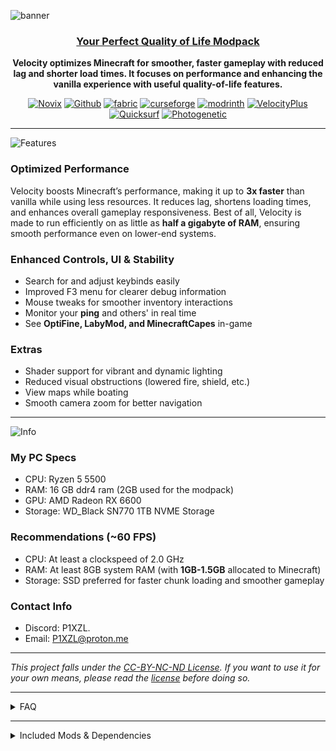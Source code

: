 ![banner](https://cdn.modrinth.com/data/cached_images/f8dd8fbb11ae83509a4ba1be49dfaa94c021e1ed_0.webp)
<center>

### <ins>Your Perfect Quality of Life Modpack</ins>

**Velocity optimizes Minecraft for smoother, faster gameplay with reduced lag and shorter load times. It focuses on performance and enhancing the vanilla experience with useful quality-of-life features.**

[![Novix](https://i.imgur.com/viE7587.png)](https://modrinth.com/user/Novix) 
[![Github](https://i.imgur.com/D7q3qCU.png)](https://github.com/P1XZL/Velocity) 
[![fabric](https://i.imgur.com/4z8jd5p.png)](https://fabricmc.net/)
[![curseforge](https://i.imgur.com/68UrJRn.png)](https://curseforge.com/minecraft/modpacks/velocity-fabric)
[![modrinth](https://i.imgur.com/lV4nhdG.png)](https://modrinth.com/modpack/velocity-mc)
  [![VelocityPlus](https://i.imgur.com/HcDXRKP.png)](https://modrinth.com/modpack/velocity-plus)
  [![Quicksurf](https://i.imgur.com/mc8HVq3.png)](https://modrinth.com/modpack/quicksurf)
  [![Photogenetic](https://i.imgur.com/LhvdHGY.png)](https://modrinth.com/modpack/photogenetic)

</center>

---

![Features](https://cdn.modrinth.com/data/cached_images/ae0b4468140fab665e8a46e50bed482931e830a7.png)

### **Optimized Performance**
Velocity boosts Minecraft’s performance, making it up to **3x faster** than vanilla while using less resources. It reduces lag, shortens loading times, and enhances overall gameplay responsiveness. Best of all, Velocity is made to run efficiently on as little as **half a gigabyte of RAM**, ensuring smooth performance even on lower-end systems.

### **Enhanced Controls, UI & Stability**
- Search for and adjust keybinds easily
- Improved F3 menu for clearer debug information
- Mouse tweaks for smoother inventory interactions
- Monitor your **ping** and others' in real time
- See **OptiFine, LabyMod, and MinecraftCapes** in-game

### **Extras**
- Shader support for vibrant and dynamic lighting
- Reduced visual obstructions (lowered fire, shield, etc.)
- View maps while boating
- Smooth camera zoom for better navigation
---
![Info](https://cdn.modrinth.com/data/cached_images/2d8028a4b475d58cb3602d57ebff63775a2af531.png)

### **My PC Specs**
- CPU: Ryzen 5 5500
- RAM: 16 GB ddr4 ram (2GB used for the modpack)
- GPU: AMD Radeon RX 6600
- Storage: WD_Black SN770 1TB NVME Storage

### **Recommendations (~60 FPS)**
- CPU: At least a clockspeed of 2.0 GHz
- RAM: At least 8GB system RAM (with **1GB-1.5GB** allocated to Minecraft)
- Storage: SSD preferred for faster chunk loading and smoother gameplay

### **Contact Info**
- Discord: P1XZL.
- Email: P1XZL@proton.me
---

*This project falls under the [CC-BY-NC-ND License](https://creativecommons.org/licenses/by-nc-nd/4.0/deed.en). If you want to use it for your own means, please read the [license](https://creativecommons.org/licenses/by-nc-nd/4.0/deed.en) before doing so.*

---

<details>
<summary>FAQ</summary>

| Question & Answer |
|---|
| **Q1: How much RAM should I allocate to Velocity?**<br>A minimum of half a gigabyte (512MB) is required, but allocating at least 1GB to 2GB is recommended for the best experience. |
| **Q2: How do I enable/add shaders? Are any included?**<br>No shaders are included by default. To add and enable shaders:<br>1. Press 'O' (or navigate via Settings > Video Settings > Shader Packs...).<br>2. Click the 'Plus' (+) button or 'Open Shader Pack Folder'.<br>3. Download your desired shader pack (e.g., from Modrinth or CurseForge) and place the .zip file in the folder that opens.<br>4. Back in Minecraft, select the shader from the list.<br>5. Click 'Apply' and close the menu. |
| **Q3: Is OptiFine compatible? Do I need it?**<br>No, OptiFine is **not compatible** with this Fabric-based modpack and is not needed. Velocity includes mods like Sodium, Iris, Zoomify, Capes, etc., which provide replacements for most of OptiFine's features (performance boosts, shader support, zoom, cape rendering) and often offer better performance and compatibility within the Fabric ecosystem. |
| **Q4: Can I add other mods to Velocity?**<br>Yes, most Fabric mods compatible with the Minecraft version should work. Velocity aims for high compatibility. However, if you don't want the custom main menu/GUI provided, you can disable or remove the 'FancyMenu' mod from the modpack files. |
| **Q5: My performance isn't as good as expected, what can I try?**<br>• **RAM:** Ensure you've allocated enough RAM (1GB-2GB recommended).<br>• **Storage:** Using an SSD instead of an HDD significantly improves loading times and reduces stutter.<br>• **CPU:** A faster CPU helps with game logic and handling mods.<br>• **GPU:** If you are using demanding shaders, a more powerful GPU will be necessary for good framerates. Consider trying less intensive shaders or disabling them if performance is low.<br>• Check background applications closing unnecessary ones. |
| **Q6: How do I use the zoom feature?**<br>Hold down the 'C' key (by default) to zoom in. While holding 'C', you can use your mouse scroll wheel to adjust the zoom level further. |
| **Q7: Where can I report bugs or ask for help?**<br>You can report bugs or issues on our [GitHub Issues page](https://github.com/P1XZL/Velocity/issues) or contact me directly on Discord: `P1XZL.` |
| **Q8: What makes Velocity different from other performance modpacks?**<br>Velocity focuses on maximizing game performance and responsiveness without sacrificing visuals, compatibility with other mods, or useful quality-of-life enhancements. It aims to be a well-rounded pack that improves the vanilla experience while remaining stable and user-friendly. |

</details>

---

<details>
<summary>Included Mods & Dependencies</summary>

| Mod Name & Description |
|---|
| [**[EMF] Entity Model Features**](https://modrinth.com/mod/entity-model-features)<br>Allows resource packs to add features like custom animations and emissivity to entity models. |
| [**Lithium**](https://modrinth.com/mod/lithium)<br>Optimizes various game systems (physics, mob AI, block ticking) to improve server performance without changing vanilla behavior. |
| [**Particle Core**](https://modrinth.com/mod/particle-core)<br>Rewrites the particle system for better performance and control. |
| [**Mod Menu**](https://modrinth.com/mod/modmenu)<br>Adds a menu to view installed mods and configure them via Cloth Config. |
| [**Controlling**](https://modrinth.com/mod/controlling)<br>Adds the ability to search for keybinds and identify conflicts. |
| [**Dynamic FPS**](https://modrinth.com/mod/dynamic-fps)<br>Reduces resource usage when Minecraft is idle or minimized, improving performance. |
| [**Stitch (formerly Athena)**](https://modrinth.com/mod/stitch)<br>Optimizes texture stitching for faster resource pack loading. |
| [**ThreadTweak**](https://modrinth.com/mod/threadtweak)<br>Adjusts game thread priorities for potentially smoother performance. |
| [**Konkrete [Fabric]**](https://modrinth.com/mod/konkrete)<br>A shared library used by other Fabric mods. |
| [**BadOptimizations**](https://modrinth.com/mod/badoptimizations)<br>Applies various experimental optimizations to improve performance. |
| [**[ETF] Entity Texture Features**](https://modrinth.com/mod/entitytexturefeatures)<br>Allows resource packs to customize entity textures based on conditions like NBT data. |
| [**ToadLib**](https://modrinth.com/mod/toadlib)<br>A shared library used by other mods from the same developer. |
| [**ServerCore**](https://modrinth.com/mod/servercore)<br>Adds performance improvements and optimizations primarily targeted at servers. |
| [**Sodium Extras**](https://modrinth.com/mod/sodium-extras)<br>Provides additional graphics options for Sodium, like animations and particle toggles. |
| [**Cull Leaves**](https://modrinth.com/mod/cullleaves)<br>Adds culling to leaf blocks for improved performance in forested areas. |
| [**Mindful Loading Info**](https://modrinth.com/mod/mindful-loading-info)<br>Improves the loading screen information display. |
| [**Better Tab**](https://modrinth.com/mod/better-tab)<br>Enhances the player list (Tab menu) with more information and customization. |
| [**ScalableLux**](https://modrinth.com/mod/scalablelux)<br>Optimizes dynamic light rendering for better performance with many light sources. |
| [**Model Gap Fix**](https://modrinth.com/mod/modelfix)<br>Fixes visual gaps that can appear between block models. |
| [**Ksyxis (Krypton Reforged)**](https://modrinth.com/mod/krypton)<br>Optimizes the networking stack for reduced CPU usage and improved performance. |
| [**Remove Reloading Screen**](https://modrinth.com/mod/remove-reloading-screen)<br>Removes the resource reloading screen for faster pack switching. |
| [**Searchables**](https://modrinth.com/mod/searchables)<br>A library that allows other mods to easily implement searchable lists. |
| [**UniLib**](https://modrinth.com/mod/unilib)<br>A shared library used by other Fabric mods. |
| [**Screenshot Viewer [Fabric]**](https://modrinth.com/mod/screenshot-viewer)<br>Adds an in-game screenshot viewer accessible from the main menu. |
| [**Dark Loading Screen**](https://modrinth.com/mod/dark-loading-screen)<br>Changes the Mojang loading screen to a configurable dark theme. |
| [**Zoomify**](https://modrinth.com/mod/zoomify)<br>Adds a configurable zoom key, similar to OptiFine's zoom. |
| [**ModernFix**](https://modrinth.com/mod/modernfix)<br>A collection of performance optimizations and bug fixes for modern Minecraft versions. |
| [**ImmediatelyFast**](https://modrinth.com/mod/immediatelyfast)<br>Optimizes immediate mode rendering calls (like chests, signs) for significant FPS improvements. |
| [**Fabric API**](https://modrinth.com/mod/fabric-api)<br>The core library required for most Fabric mods to function. |
| [**M.R.U**](https://modrinth.com/mod/mru)<br>(Most Recently Used) Adds functionality related to tracking recently used items/blocks, often for other mods. |
| [**Entity Culling**](https://modrinth.com/mod/entityculling)<br>Prevents rendering entities that are not visible or hidden behind blocks, improving performance. |
| [**Sodium Extra**](https://modrinth.com/mod/sodium-extra)<br>Provides additional graphics options for Sodium, such as animations and particle toggles. (Duplicate entry in original list, same description) |
| [**AppleSkin**](https://modrinth.com/mod/appleskin)<br>Adds food saturation and exhaustion information to the HUD. |
| [**Capes**](https://modrinth.com/mod/capes)<br>Adds support for displaying capes from various services (like OptiFine) and custom capes. |
| [**Concurrent Chunk Management Engine (Fabric)**](https://modrinth.com/mod/c2me-fabric)<br>Rewrites chunk generation and loading to be highly parallel, significantly improving performance. |
| [**Fabric Language Kotlin**](https://modrinth.com/mod/fabric-language-kotlin)<br>Allows developers to write Fabric mods using the Kotlin programming language. |
| [**FastQuit**](https://modrinth.com/mod/fastquit)<br>Makes quitting singleplayer worlds much faster by saving in the background. |
| [**TxniLib**](https://modrinth.com/mod/txnilab)<br>A shared library used by other mods. |
| [**FancyMenu**](https://modrinth.com/mod/fancymenu)<br>Allows extensive customization of Minecraft's menus. |
| [**Mouse Tweaks**](https://modrinth.com/mod/mouse-tweaks)<br>Adds useful mouse dragging functionalities for inventory management. |
| [**Bobby**](https://modrinth.com/mod/bobby)<br>Allows rendering chunks beyond the server's view distance by storing them locally. |
| [**CraterLib**](https://modrinth.com/mod/craterlib)<br>A shared library providing utilities for mod developers. |
| [**Melody**](https://modrinth.com/mod/melody)<br>Allows customization of the main menu panorama. |
| [**CraftPresence**](https://modrinth.com/mod/craftpresence)<br>Displays your current Minecraft status and activity in Discord Rich Presence. |
| [**Sodium Options API**](https://modrinth.com/mod/sodium-options-api)<br>A library allowing other mods to add their options to Sodium's video settings screen. |
| [**Sodium Options Mod Compat**](https://modrinth.com/mod/sodium-options-mod-compat)<br>Provides compatibility layers for mods adding options via the Sodium Options API. |
| [**Screenshot to Clipboard**](https://modrinth.com/mod/screenshot-to-clipboard)<br>Adds a keybind to copy screenshots directly to the clipboard. |
| [**Indium**](https://modrinth.com/mod/indium)<br>An addon for Sodium that adds support for the Fabric Rendering API, required by some mods for advanced rendering. |
| [**Reese's Sodium Options**](https://modrinth.com/mod/reeses-sodium-options)<br>Adds even more graphics options and tweaks to the Sodium video settings menu. |
| [**Faster Random**](https://modrinth.com/mod/faster-random)<br>Replaces Minecraft's Random implementation with a faster alternative. |
| [**Enhanced Block Entities**](https://modrinth.com/mod/enhanced-block-entities)<br>Optimizes block entity rendering (chests, signs, etc.) for improved performance, often used with Sodium. |
| [**Sodium**](https://modrinth.com/mod/sodium)<br>A major performance mod that replaces Minecraft's rendering engine for significantly higher FPS. |
| [**Sounds**](https://modrinth.com/mod/sounds)<br>Allows customization of Minecraft sounds through resource packs. |
| [**Sodium Dynamic Lights**](https://modrinth.com/mod/sodium-dynamic-lights)<br>Adds dynamic lighting (e.g., holding a torch lights up the area) for Sodium. |
| [**Clean F3**](https://modrinth.com/mod/cleanf3)<br>Customizes the F3 debug screen to be cleaner and more readable. |
| [**e4mc**](https://modrinth.com/mod/e4mc)<br>(Easier LAN Multiplayer) Allows easy hosting and joining of LAN worlds over the internet without port forwarding. |
| [**Noisium**](https://modrinth.com/mod/noisium)<br>Optimizes Minecraft's noise generation algorithms for faster world generation. |
| [**Iris Shaders**](https://modrinth.com/mod/iris)<br>Adds shader pack support to Minecraft when used alongside Sodium. |
| [**Cubes Without Borders**](https://modrinth.com/mod/cubes-without-borders)<br>Removes the black edge lines around blocks for a cleaner look. |
| [**Your Options Shall Be Respected (YOSBR)**](https://modrinth.com/mod/yosbr)<br>Forces Minecraft to respect certain option settings that sometimes get reset. |
| [**YetAnotherConfigLib (YACL)**](https://modrinth.com/mod/yacl)<br>A library used by many mods to create in-game configuration menus. |
| [**Clumps**](https://modrinth.com/mod/clumps)<br>Groups XP orbs together into larger orbs to reduce lag. |
| [**Cloth Config API**](https://modrinth.com/mod/cloth-config)<br>A widely used library enabling mods to create in-game configuration menus. |
| [**MidnightLib**](https://modrinth.com/mod/midnightlib)<br>A shared library providing common code and APIs for mod developers. |
| [**FerriteCore**](https://modrinth.com/mod/ferrite-core)<br>Reduces Minecraft's memory usage, especially related to block states. |
| [**Fzzy Config**](https://modrinth.com/mod/fzzy-config)<br>A library for creating configuration screens for mods. |
| [**More Chat History**](https://modrinth.com/mod/morechathistory)<br>Increases the amount of chat history stored and accessible in-game. |
| [**Chat Heads**](https://modrinth.com/mod/chat-heads)<br>Shows player heads next to their messages in chat. |
| [**Sodium Shadowy Path Blocks**](https://modrinth.com/mod/sodium-shadowy-path-blocks)<br>Fixes lighting issues with path blocks when using Sodium. |
| [**Resourcify**](https://modrinth.com/mod/resourcify)<br>Allows datapacks and modpacks to easily include resource packs and shader settings. |
| **Structure Essentials**<br>Likely a library or utility mod related to handling game structures (Added via Override JAR). |
| **Cupboard**<br>A library used to store persistent data for mods (Added via Override JAR). |
| **SmoothChunk**<br>Presumably optimizes chunk loading or rendering for smoothness (Added via Override JAR / No Link Found). |
| **GPU Memory Leak Fix**<br>(Assumed Memory Leak Fix) Addresses memory leaks related to texture loading and GPU memory (Added via Override JAR). |
| **Fast Async World Save**<br>Improves world saving performance by making parts of it asynchronous (Added via Override JAR). |
| **Chunk Sending**<br>Likely optimizes how chunk data is sent from the server to the client (Added via Override JAR). |
| **Connectivity**<br>A networking optimization mod aimed at improving connection stability and performance (Added via Override JAR). |
| **Better FPS - Render Distance**<br>Dynamically adjusts render distance based on FPS to maintain smoother gameplay (Added via Override JAR). |
| **Better Chunk Loading**<br>Aims to improve the speed or visual smoothness of chunk loading (Added via Override JAR). |

</details>
